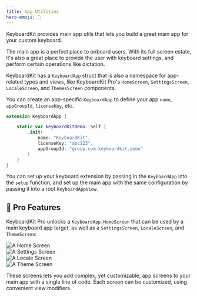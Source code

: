 ```yaml
---
title: App Utilities
hero-emoji: 📱
---
```


KeyboardKit provides main app utils that lets you build a great main app for your custom keyboard.

The main app is a perfect place to onboard users. With its full screen estate, it's also a great place to provide the user with keyboard settings, and perform certain operations like dictation.

KeyboardKit has a ``KeyboardApp`` struct that is also a namespace for app-related types and views, like KeyboardKit Pro's ``HomeScreen``, ``SettingsScreen``, ``LocaleScreen``, and ``ThemesScreen`` components.

You can create an app-specific ``KeyboardApp`` to define your app ``name``, ``appGroupId``, ``licenseKey``, etc.

```swift
extension KeyboardApp {

    static var keyboardKitDemo: Self {
        .init(
            name: "KeyboardKit",
            licenseKey: "abc123",
            appGroupId: "group.com.keyboardkit.demo"
        )
    }
}
```

You can set up your keyboard extension by passing in the ``KeyboardApp`` into the `setup` function, and set up the main app with the same configuration by passing it into a root `KeyboardAppView`.


## 👑 Pro Features

KeyboardKit Pro unlocks a ``KeyboardApp.HomeScreen`` that can be used by a main keyboard app target, as well as a `SettingsScreen`, `LocaleScreen`, and `ThemeScreen`:

<div class="grid col2">
    <div><img alt="A Home Screen" src="{{page.assets}}keyboardapp-homescreen.jpg" /></div>
    <div><img alt="A Settings Screen" src="{{page.assets}}keyboardapp-settingsscreen.jpg" /></div>
    <div><img alt="A Locale Screen" src="{{page.assets}}keyboardapp-localescreen.jpg" /></div>
    <div><img alt="A Theme Screen" src="{{page.assets}}keyboardapp-themescreen.jpg" /></div>
</div>

These screens lets you add complex, yet customizable, app screens to your main app with a single line of code. Each screen can be customized, using convenient view modifiers.


[Pro]: /pro
